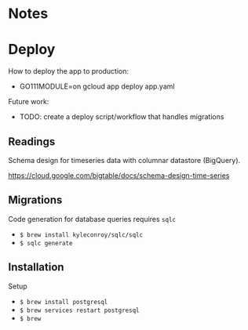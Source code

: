 # Notes


# Deploy
How to deploy the app to production:
- GO111MODULE=on gcloud app deploy app.yaml

Future work:
- TODO: create a deploy script/workflow that handles migrations

## Readings
Schema design for timeseries data with columnar datastore (BigQuery).

https://cloud.google.com/bigtable/docs/schema-design-time-series

## Migrations
Code generation for database queries requires `sqlc`
- `$ brew install kyleconroy/sqlc/sqlc`
- `$ sqlc generate`

## Installation

Setup
- `$ brew install postgresql`
- `$ brew services restart postgresql`
- `$ brew `